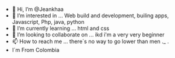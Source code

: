 - 👋 Hi, I’m @Jeankhaa
- 👀 I’m interested in ... Web build and development, builing apps, Javascript, Php, java, python
- 🌱 I’m currently learning ... html and css
- 💞️ I’m looking to collaborate on ... ikd i'm a very very beginner
- 📫 How to reach me ... there´s no way to go lower than men ._ .
-  I´m From Colombia

<!---
Jeankhaa/Jeankhaa is a ✨ special ✨ repository because its `README.md` (this file) appears on your GitHub profile.
You can click the Preview link to take a look at your changes.
--->
